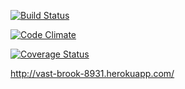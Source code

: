 [![Build Status](https://travis-ci.org/shravanimadhavaram/blog.png)](https://travis-ci.org/shravanimadhavaram/blog)

[![Code Climate](https://codeclimate.com/github/shravanimadhavaram/blog.png)](https://codeclimate.com/github/shravanimadhavaram/blog)

[![Coverage Status](https://coveralls.io/repos/shravanimadhavaram/blog/badge.png)](https://coveralls.io/r/shravanimadhavaram/blog)

http://vast-brook-8931.herokuapp.com/
